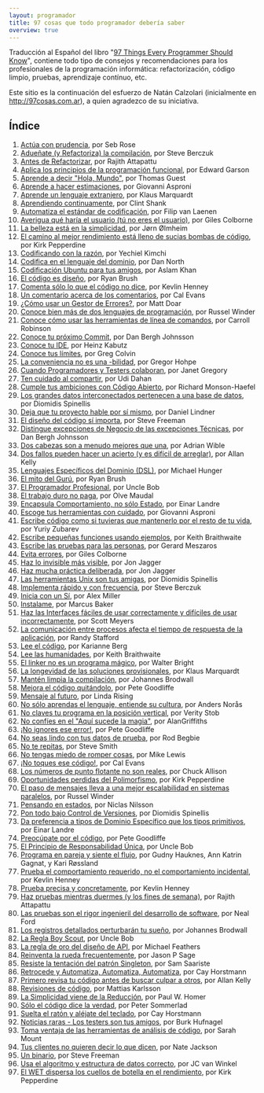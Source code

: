 ```yaml
---
layout: programador
title: 97 cosas que todo programador debería saber
overview: true
---
```


Traducción al Español del libro "[97 Things Every Programmer Should Know](http://programmer.97things.oreilly.com/wiki/index.php/97_Things_Every_Programmer_Should_Know)", contiene todo tipo de consejos y recomendaciones para los profesionales de la programación informática: refactorización, código limpio, pruebas, aprendizaje contínuo, etc.

Este sitio es la continuación del esfuerzo de Natán Calzolari (inicialmente en http://97cosas.com.ar), a quien agradezco de su iniciativa.

## Índice

1. [Actúa con prudencia](actua-con-prudencia.html), por Seb Rose
2. [Adueñate (y Refactoriza) la compilación](aduenate-build.html), por Steve Berczuk
3. [Antes de Refactorizar](antes-de-refactorizar.html), por Rajith Attapattu
4. [Aplica los principios de la programación funcional](aplica-programacion-funcional.html), por Edward Garson
5. [Aprende a decir "Hola, Mundo"](aprende-decir-hola-mundo.html), por Thomas Guest
6. [Aprende a hacer estimaciones](aprende-estimaciones.html), por Giovanni Asproni
7. [Aprende un lenguaje extranjero](aprende-lenguaje-extranjero.html), por Klaus Marquardt
8. [Aprendiendo continuamente](aprendiendo-continuamente.html), por Clint Shank
9. [Automatiza el estándar de codificación](automatiza-estandar-codificacion.html), por Filip van Laenen
10. [Averigua qué haría el usuario (tú no eres el usuario)](averigua-que-haria-usuario.html), por Giles Colborne
11. [La belleza está en la simplicidad](belleza-simplicidad.html), por Jørn Ølmheim
12. [El camino al mejor rendimiento está lleno de sucias bombas de código](camino-al-rendimiento-bombas-codigo.html), por Kirk Pepperdine
13. [Codificando con la razón](codifica-con-la-razon.html), por Yechiel Kimchi
14. [Codifica en el lenguaje del dominio](codifica-en-lenguaje-del-dominio.html), por Dan North
15. [Codificación Ubuntu para tus amigos](codificacion-ubuntu.html), por Aslam Khan
16. [El código es diseño](codigo-es-disenno.html), por Ryan Brush
17. [Comenta sólo lo que el código no dice](comenta-codigo-no-dice.html), por Kevlin Henney
18. [Un comentario acerca de los comentarios](comentario-acerca-de-comentarios.html), por Cal Evans
19. [¿Cómo usar un Gestor de Errores?](como-usar-bug-tracker.html), por Matt Doar
20. [Conoce bien más de dos lenguajes de programación](conoce-bien-dos-lenguajes.html), por Russel Winder
21. [Conoce cómo usar las herramientas de línea de comandos](conoce-como-usar-linea-comando.html), por Carroll Robinson
22. [Conoce tu próximo Commit](conoce-proximo-commit.html), por Dan Bergh Johnsson
23. [Conoce tu IDE](conoce-tu-ide.html), por Heinz Kabutz
24. [Conoce tus límites](conoce-tus-limites.html), por Greg Colvin
25. [La conveniencia no es una -bilidad](conveniencia.html), por Gregor Hohpe
26. [Cuando Programadores y Testers colaboran](cuando-programadores-testers-colaboran.html), por Janet Gregory
27. [Ten cuidado al compartir](cuidado-al-compartir.html), por Udi Dahan
28. [Cumple tus ambiciones con Código Abierto](cumple-ambiciones-con-codigo-abierto.html), por Richard Monson-Haefel
29. [Los grandes datos interconectados pertenecen a una base de datos](datos-interconectados-pertenecen-base-de-datos.html), por Diomidis Spinellis
30. [Deja que tu proyecto hable por sí mismo](deja-proyecto-hable-por-si-mismo.html), por Daniel Lindner
31. [El diseño del código sí importa](diseno-en-codigo-importa.html), por Steve Freeman
32. [Distingue excepciones de Negocio de las excepciones Técnicas](distingue-excepciones-negocio-tecnicas.html), por Dan Bergh Johnsson
33. [Dos cabezas son a menudo mejores que una](dos-cabezas-mejor-una.html), por Adrian Wible
34. [Dos fallos pueden hacer un acierto (y es difícil de arreglar)](dos-fallos-pueden-hacer-acierto.html), por Allan Kelly
35. [Lenguajes Específicos del Dominio (DSL)](dsl.html), por Michael Hunger
36. [El mito del Gurú](el-mito-del-guru.html), por Ryan Brush
37. [El Programador Profesional](el-programador-profesional.html), por Uncle Bob
38. [El trabajo duro no paga](el-trabajo-duro-no-paga.html), por Olve Maudal
39. [Encapsula Comportamiento, no sólo Estado](encapsula-comportamiento.html), por Einar Landre
40. [Escoge tus herramientas con cuidado](escoge-herramientas-con-cuidado.html), por Giovanni Asproni
41. [Escribe código como si tuvieras que mantenerlo por el resto de tu vida](escribe-codigo-mantenerlo-por-vida.html), por Yuriy Zubarev
42. [Escribe pequeñas funciones usando ejemplos](escribe-funciones-con-ejemplos.html), por Keith Braithwaite
43. [Escribe las pruebas para las personas](escribe-pruebas-para-personas.html), por Gerard Meszaros
44. [Evita errores](evita-errores.html), por Giles Colborne
45. [Haz lo invisible más visible](haz-lo-invisible-mas-visible.html), por Jon Jagger
46. [Haz mucha práctica deliberada](haz-mucha-practica-deliberada.html), por Jon Jagger
47. [Las herramientas Unix son tus amigas](herramientas-unix-amigas.html), por Diomidis Spinellis
48. [Implementa rápido y con frecuencia](implementa-rapido-y-con-frecuencia.html), por Steve Berczuk
49. [Inicia con un Sí](inicia-con-un-si.html), por Alex Miller
50. [Instalame](instalame.html), por Marcus Baker
51. [Haz las Interfaces fáciles de usar correctamente y difíciles de usar incorrectamente](interfaces-faciles-usar.html), por Scott Meyers
52. [La comunicación entre procesos afecta el tiempo de respuesta de la aplicación](ipc-afecta.html), por Randy Stafford
53. [Lee el código](lee-el-codigo.html), por Karianne Berg
54. [Lee las humanidades](lee-humanidades.html), por Keith Braithwaite
55. [El linker no es un programa mágico](linker-no-magico.html), por Walter Bright
56. [La longevidad de las soluciones provisionales](longevidad-soluciones-provisionales.html), por Klaus Marquardt
57. [Mantén limpia la compilación](manten-limpia-compilacion.html), por Johannes Brodwall
58. [Mejora el código quitándolo](mejora-codigo-quitandolo.html), por Pete Goodliffe
59. [Mensaje al futuro](mensaje-al-futuro.html), por Linda Rising
60. [No sólo aprendas el lenguaje, entiende su cultura](no-aprendas-lenguaje-entiende-su-cultura.html), por Anders Norås
61. [No claves tu programa en la posición vertical](no-claves-programa.html), por Verity Stob
62. [No confíes en el "Aquí sucede la magia"](no-confies-magia.html), por AlanGriffiths
63. [¡No ignores ese error!](no-ignores-error.html), por Pete Goodliffe
64. [No seas lindo con tus datos de prueba](no-seas-lindo-pruebas.html), por Rod Begbie
65. [No te repitas](no-te-repitas.html), por Steve Smith
66. [No tengas miedo de romper cosas](no-tengas-miedo-de-romper-cosas.html), por Mike Lewis
67. [¡No toques ese código!](no-toques-ese-codigo.html), por Cal Evans
68. [Los números de punto flotante no son reales](numeros-punto-flotante.html), por Chuck Allison
69. [Oportunidades perdidas del Polimorfismo](oportunidades-perdidas-polimorfismo.html), por Kirk Pepperdine
70. [El paso de mensajes lleva a una mejor escalabilidad en sistemas paralelos](paso-mensajes-mejor-escalabilidad.html), por Russel Winder
71. [Pensando en estados](pensando-en-estados.html), por Niclas Nilsson
72. [Pon todo bajo Control de Versiones](pon-todo-bajo-control-de-versiones.html), por Diomidis Spinellis
73. [Da preferencia a tipos de Dominio Específico que los tipos primitivos](preferencia-tipos-dominio-especifico.html), por Einar Landre
74. [Preocúpate por el código](preocupate-por-el-codigo.html), por Pete Goodliffe
75. [El Principio de Responsabilidad Única](principio-responsabilidad-unica.html), por Uncle Bob
76. [Programa en pareja y siente el flujo](programa-en-pareja-siente-flujo.html), por Gudny Hauknes, Ann Katrin Gagnat, y Kari Røssland 
77. [Prueba el comportamiento requerido, no el comportamiento incidental](prueba-comportamiento-requerido-no-incidental.html), por Kevlin Henney
78. [Prueba precisa y concretamente](prueba-precisa-concretamente.html), por Kevlin Henney
79. [Haz pruebas mientras duermes (y los fines de semana)](pruebas-fin-de-semana.html), por Rajith Attapattu
80. [Las pruebas son el rigor ingenieril del desarrollo de software](pruebas-son-rigor-ingenieril.html), por Neal Ford
81. [Los registros detallados perturbarán tu sueño](registros-detallados-quitaran-sueno.html), por Johannes Brodwall
82. [La Regla Boy Scout](regla-boy-scout.html), por Uncle Bob
83. [La regla de oro del diseño de API](regla-oro-api.html), por Michael Feathers
84. [Reinventa la rueda frecuentemente](reinventa-rueda-frecuentemente.html), por Jason P Sage
85. [Resiste la tentación del patrón Singleton](resiste-tentacion-singleton.html), por Sam Saariste
86. [Retrocede y Automatiza, Automatiza, Automatiza](retrocede-automatiza.html), por Cay Horstmann
87. [Primero revisa tu código antes de buscar culpar a otros](revisa-tu-codigo.html), por Allan Kelly
88. [Revisiones de código](revisiones-codigo.html), por Mattias Karlsson
89. [La Simplicidad viene de la Reducción](simplicidad-reduccion.html), por Paul W. Homer
90. [Sólo el código dice la verdad](solo-codigo-dice-verdad.html), por Peter Sommerlad
91. [Suelta el ratón y aléjate del teclado](suelta-raton-alejate-teclado.html), por Cay Horstmann
92. [Noticias raras - Los testers son tus amigos](testers-amigos.html), por Burk Hufnagel
93. [Toma ventaja de las herramientas de análisis de código](toma-ventaja-analisis-codigo.html), por Sarah Mount
94. [Tus clientes no quieren decir lo que dicen](tus-clientes.html), por Nate Jackson
95. [Un binario](un-binario.html), por Steve Freeman
96. [Usa el algoritmo y estructura de datos correcto](usa-algoritmo-estructura-de-datos-correcto.html), por JC van Winkel
97. [El WET dispersa los cuellos de botella en el rendimiento](wet-dispersa-cuellos-de-botella.html), por Kirk Pepperdine
